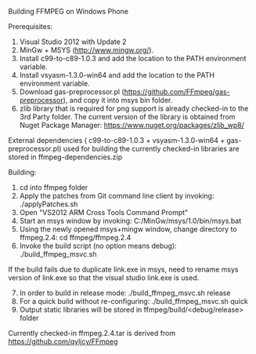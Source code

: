 Building FFMPEG on Windows Phone

Prerequisites:
1) Visual Studio 2012 with Update 2
2) MinGw + MSYS (http://www.mingw.org/).
3) Install c99-to-c89-1.0.3 and add the location to the PATH environment variable.
4) Install vsyasm-1.3.0-win64 and add the location to the PATH environment variable.
5) Download gas-preprocessor.pl (https://github.com/FFmpeg/gas-preprocessor), and copy it into msys bin folder.
6) zlib library that is required for png support is already checked-in to the 3rd Party folder. The current version of the library is obtained from Nuget Package Manager: https://www.nuget.org/packages/zlib_wp8/

External dependencies ( c99-to-c89-1.0.3  +  vsyasm-1.3.0-win64 + gas-preprocessor.pl)  used for building the currently checked-in libraries are stored in ffmpeg-dependencies.zip 

Building:
1) cd into ffmpeg folder
2) Apply the patches from Git command line client by invoking:
./applyPatches.sh
3) Open "VS2012 ARM Cross Tools Command Prompt"
4) Start an msys window by invoking:
C:/MinGw/msys/1.0/bin/msys.bat
5) Using the newly opened msys+mingw window, change directory to ffmpeg.2.4:
cd ffmpeg/ffmpeg.2.4
6) Invoke the build script (no option means debug):
./build_ffmpeg_msvc.sh


If the build fails due to duplicate link.exe in msys, need to rename msys version of link.exe so that the visual studio link.exe is used.

7) In order to build in release mode:
./build_ffmpeg_msvc.sh release
8) For a quick build without re-configuring:
./build_ffmpeg_msvc.sh quick
9) Output static libraries will be stored in ffmpeg/build/<debug/release> folder


Currently checked-in ffmpeg.2.4.tar is derived from https://github.com/qyljcy/FFmpeg

 
